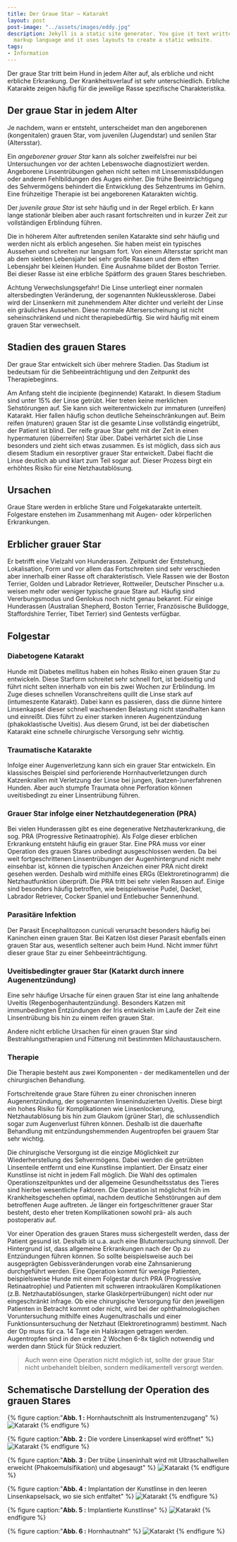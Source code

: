 ```yaml
---
title: Der Graue Star – Katarakt
layout: post
post-image: "../assets/images/eddy.jpg"
description: Jekyll is a static site generator. You give it text written in your favorite
  markup language and it uses layouts to create a static website.
tags:
- Information
---
```


Der graue Star tritt beim Hund in jedem Alter auf, als erbliche und nicht erbliche Erkrankung. Der Krankheitsverlauf ist sehr unterschiedlich. Erbliche Katarakte zeigen häufig für die jeweilige Rasse spezifische Charakteristika. 

## Der graue Star in jedem Alter

Je nachdem, wann er entsteht, unterscheidet man den angeborenen (kongenitalen) grauen Star, vom juvenilen (Jugendstar) und senilen Star (Altersstar).

Ein _angeborener grauer Star_ kann als solcher zweifelsfrei nur bei Untersuchungen vor der achten Lebenswoche diagnostiziert werden. Angeborene Linsentrübungen gehen nicht selten mit Linsenmissbildungen oder anderen Fehlbildungen des Auges einher. Die frühe Beeinträchtigung des Sehvermögens behindert die Entwicklung des Sehzentrums im Gehirn. Eine frühzeitige Therapie ist bei angeborenen Katarakten wichtig.

Der _juvenile graue Star_ ist sehr häufig und in der Regel erblich. Er kann lange stationär bleiben aber auch rasant fortschreiten und in kurzer Zeit zur vollständigen Erblindung führen. 

Die in höherem Alter auftretenden senilen Katarakte sind sehr häufig und werden nicht als erblich angesehen. Sie haben meist ein typisches Aussehen und schreiten nur langsam fort. Von einem Altersstar spricht man ab dem siebten Lebensjahr bei sehr große Rassen und dem elften Lebensjahr bei kleinen Hunden. Eine Ausnahme bildet der Boston Terrier. Bei dieser Rasse ist eine erbliche Spätform des grauen Stares beschrieben.
 
Achtung Verwechslungsgefahr! Die Linse unterliegt einer normalen altersbedingten Veränderung, der sogenannten Nukleussklerose. Dabei wird der Linsenkern mit zunehmendem Alter dichter und verleiht der Linse ein gräuliches Aussehen. Diese normale Alterserscheinung ist nicht seheinschränkend und nicht therapiebedürftig. Sie wird häufig mit einem grauen Star verwechselt. 

## Stadien des grauen Stares

Der graue Star entwickelt sich über mehrere Stadien. Das Stadium ist bedeutsam für die Sehbeeinträchtigung und den Zeitpunkt des Therapiebeginns. 

Am Anfang steht die incipiente (beginnende) Katarakt. In diesem Stadium sind unter 15% der Linse getrübt. Hier treten keine merklichen Sehstörungen auf. Sie kann sich weiterentwickeln zur immaturen (unreifen) Katarakt.  Hier fallen häufig schon deutliche Seheinschränkungen auf. Beim reifen (maturen) grauen Star ist die gesamte Linse vollständig eingetrübt, der Patient ist blind. Der reife graue Star geht mit der Zeit in einen hypermaturen (überreifen) Star über. Dabei verhärtet sich die Linse besonders und zieht sich etwas zusammen. Es ist möglich, dass sich aus diesem Stadium ein resorptiver grauer Star entwickelt. Dabei flacht die Linse deutlich ab und klart zum Teil sogar auf. Dieser Prozess birgt ein erhöhtes Risiko für eine Netzhautablösung.

## Ursachen

Graue Stare werden in erbliche Stare und Folgekatarakte unterteilt. Folgestare enstehen im Zusammenhang mit Augen- oder körperlichen Erkrankungen.

## Erblicher grauer Star

Er betrifft eine Vielzahl von Hunderassen. Zeitpunkt der Entstehung, Lokalisation, Form und vor allem das Fortschreiten sind sehr verschieden aber innerhalb einer Rasse oft charakteristisch. Viele Rassen wie der Boston Terrier, Golden und Labrador Retriever, Rottweiler, Deutscher Pinscher u.a. weisen mehr oder weniger typische graue Stare auf.  Häufig sind Vererbungsmodus und Genlokus noch nicht genau bekannt. Für einige Hunderassen (Australian Shepherd, Boston Terrier, Französische Bulldogge, Staffordshire Terrier,  Tibet Terrier) sind Gentests verfügbar.

## Folgestar

### Diabetogene Katarakt

Hunde mit Diabetes mellitus haben ein hohes Risiko einen grauen Star zu entwickeln. Diese Starform schreitet sehr schnell fort, ist beidseitig und führt nicht selten innerhalb von ein bis zwei Wochen zur Erblindung. Im Zuge dieses schnellen Voranschreitens quillt die Linse stark auf (intumeszente Katarakt). Dabei kann es passieren, dass die dünne hintere Linsenkapsel dieser schnell wachsenden Belastung nicht standhalten kann und einreißt. Dies führt zu einer starken inneren Augenentzündung (phakoklastische Uveitis). Aus diesem Grund, ist bei der diabetischen Katarakt eine schnelle chirurgische Versorgung sehr wichtig.

### Traumatische Katarakte

Infolge einer Augenverletzung kann sich ein grauer Star entwickeln. Ein klassisches Beispiel sind perforierende Hornhautverletzungen durch Katzenkrallen mit Verletzung der Linse bei jungen, (katzen-)unerfahrenen Hunden. Aber auch stumpfe Traumata ohne Perforation können uveitisbedingt zu einer Linsentrübung führen.

### Grauer Star infolge einer Netzhautdegeneration (PRA)

Bei vielen Hunderassen gibt es eine degenerative Netzhauterkrankung, die sog. PRA (Progressive Retinaatrophie). Als Folge dieser erblichen Erkrankung entsteht häufig ein grauer Star. Eine PRA muss vor einer Operation des grauen Stares unbedingt ausgeschlossen werden. Da bei weit fortgeschrittenen Linsentrübungen der Augenhintergrund nicht mehr einsehbar ist, können die typischen Anzeichen einer PRA nicht direkt gesehen werden. Deshalb wird mithilfe eines ERGs (Elektroretinogramm) die Netzhautfunktion überprüft. Die PRA tritt bei sehr vielen Rassen auf. Einige sind besonders häufig betroffen, wie beispielsweise Pudel, Dackel, Labrador Retriever, Cocker Spaniel und Entlebucher Sennenhund.

### Parasitäre Infektion

Der Parasit Encephalitozoon cuniculi verursacht besonders häufig bei Kaninchen einen grauen Star. Bei Katzen löst dieser Parasit ebenfalls einen grauen Star aus, wesentlich seltener auch beim Hund. Nicht immer führt dieser graue Star zu einer Sehbeeinträchtigung. 

### Uveitisbedingter grauer Star (Katarkt durch innere Augenentzündung)

Eine sehr häufige Ursache für einen grauen Star ist eine lang anhaltende Uveitis (Regenbogenhautentzündung). Besonders Katzen mit immunbedingten Entzündungen der Iris entwickeln im Laufe der Zeit eine Linsentrübung bis hin zu einem reifen grauen Star. 

Andere nicht erbliche Ursachen für einen grauen Star sind Bestrahlungstherapien und Fütterung mit bestimmten Milchaustauschern.

### Therapie

Die Therapie besteht aus zwei Komponenten - der medikamentellen und der chirurgischen Behandlung. 

Fortschreitende graue Stare führen zu einer chronischen inneren Augenentzündung, der sogenannten linseninduzierten Uveitis. Diese birgt ein hohes Risiko für Komplikationen wie Linsenlockerung, Netzhautablösung bis hin zum Glaukom (grüner Star), die schlussendlich sogar zum Augenverlust führen können. Deshalb ist die dauerhafte Behandlung mit entzündungshemmenden Augentropfen bei grauem Star sehr wichtig. 

Die chirurgische Versorgung ist die einzige Möglichkeit zur Wiederherstellung des Sehvermögens. Dabei werden die getrübten Linsenteile entfernt und eine Kunstlinse implantiert. Der Einsatz einer Kunstlinse ist nicht in jedem Fall möglich. Die Wahl des optimalen Operationszeitpunktes und der allgemeine Gesundheitsstatus des Tieres sind hierbei wesentliche Faktoren. Die Operation ist möglichst früh im Krankheitsgeschehen optimal, nachdem deutliche Sehstörungen auf dem betroffenen Auge auftreten. Je länger ein fortgeschrittener grauer Star besteht, desto eher treten Komplikationen sowohl prä- als auch postoperativ auf.  

Vor einer Operation des grauen Stares muss sichergestellt werden, dass der Patient gesund ist. Deshalb ist u.a. auch eine Blutuntersuchung sinnvoll. Der Hintergrund ist, dass allgemeine Erkrankungen nach der Op zu Entzündungen führen können. So sollte beispielsweise auch bei ausgeprägten Gebissveränderungen vorab eine Zahnsanierung durchgeführt werden. Eine Operation kommt für wenige Patienten, beispielsweise Hunde mit einem Folgestar durch PRA (Progressive Retinaatrophie) und Patienten mit schweren intraokulären Komplikationen (z.B. Netzhautablösungen, starke Glaskörpertrübungen) nicht oder nur eingeschränkt infrage. Ob eine chirurgische Versorgung für den jeweiligen Patienten in Betracht kommt oder nicht, wird bei der ophthalmologischen Voruntersuchung mithilfe eines Augenultraschalls und einer Funktionsuntersuchung der Netzhaut (Elektroretinogramm) bestimmt. Nach der Op muss für ca. 14 Tage ein Halskragen getragen werden. Augentropfen sind in den ersten 2 Wochen 6-8x täglich notwendig und werden dann Stück für Stück reduziert.

> Auch wenn eine Operation nicht möglich ist, sollte der graue Star nicht unbehandelt bleiben, sondern medikamentell versorgt werden.

## Schematische Darstellung der Operation des grauen Stares

{% figure caption:"**Abb. 1 :** Hornhautschnitt als Instrumentenzugang" %}
![Katarakt](../assets/images/katarakt1.png)
{% endfigure %}

{% figure caption:"**Abb. 2 :** Die vordere Linsenkapsel wird eröffnet" %}
![Katarakt](../assets/images/katarakt2.png)
{% endfigure %}

{% figure caption:"**Abb. 3 :** Der trübe Linseninhalt wird mit Ultraschallwellen erweicht (Phakoemulsifikation) und abgesaugt" %}
![Katarakt](../assets/images/katarakt3.png)
{% endfigure %}

{% figure caption:"**Abb. 4 :** Implantation der Kunstlinse in den leeren Linsenkapselsack, wo sie sich entfaltet" %}
![Katarakt](../assets/images/katarakt4.png)
{% endfigure %}

{% figure caption:"**Abb. 5 :** Implantierte Kunstlinse" %}
![Katarakt](../assets/images/katarakt5.png)
{% endfigure %}

{% figure caption:"**Abb. 6 :** Hornhautnaht" %}
![Katarakt](../assets/images/katarakt6.png)
{% endfigure %}